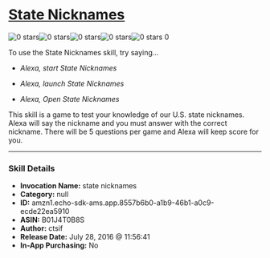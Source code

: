 # [State Nicknames](http://alexa.amazon.com/#skills/amzn1.echo-sdk-ams.app.8557b6b0-a1b9-46b1-a0c9-ecde22ea5910)
![0 stars](../../images/ic_star_border_black_18dp_1x.png)![0 stars](../../images/ic_star_border_black_18dp_1x.png)![0 stars](../../images/ic_star_border_black_18dp_1x.png)![0 stars](../../images/ic_star_border_black_18dp_1x.png)![0 stars](../../images/ic_star_border_black_18dp_1x.png) 0

To use the State Nicknames skill, try saying...

* *Alexa, start State Nicknames*

* *Alexa, launch State Nicknames*

* *Alexa, Open State Nicknames*

This skill is a  game to test your knowledge of our U.S. state nicknames.  Alexa will say the nickname and you must answer with the correct nickname.  There will be 5 questions per game and Alexa will keep score for you.

***

### Skill Details

* **Invocation Name:** state nicknames
* **Category:** null
* **ID:** amzn1.echo-sdk-ams.app.8557b6b0-a1b9-46b1-a0c9-ecde22ea5910
* **ASIN:** B01J4T0B8S
* **Author:** ctsif
* **Release Date:** July 28, 2016 @ 11:56:41
* **In-App Purchasing:** No
